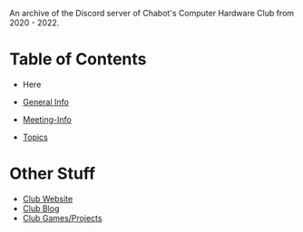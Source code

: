An archive of the Discord server of Chabot's Computer Hardware Club from 2020 - 2022.

# Table of Contents
- Here

- [General Info](https://github.com/Atypics3/chc/tree/general-info)

- [Meeting-Info](https://github.com/Atypics3/chc/tree/meeting-info)

- [Topics](https://github.com/Atypics3/chc/tree/topics)


# Other Stuff
- [Club Website](https://github.com/Atypics3/chc_website)
- [Club Blog](https://github.com/Atypics3/chc_blog)
- [Club Games/Projects](https://github.com/Atypics3/chc-projects-games/)

